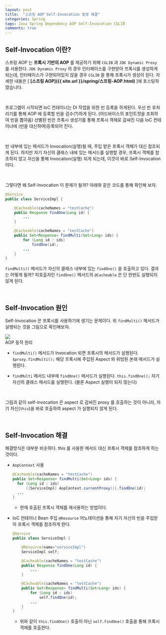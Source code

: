 ```yaml
---
layout: post
title:  "스프링 AOP Self-Invocation 발생 해결"
categories: Spring
tags: Java Spring Dependency AOP Self-Invocation CGLIB
comments: true
---
```


## Self-Invocation 이란?

스프링 AOP 는 **프록시 기반의 AOP** 를 제공하기 위해 `CGLIB` 과 `JDK Dynamic Proxy` 를 사용한다.
`JDK Dynamic Proxy` 의 경우 인터페이스를 구현받아 프록시를 생성하게 되는데, 인터페이스가 구현되어있지 않을 경우 `CGLIB` 을 통해 프록시가 생성이 된다.
자세한 내용은 [ **[스프링 AOP]({{ site.url }}/spring/스프링-AOP.html)** ]에 포스팅하였습니다.

<br/>

프로그램이 시작되면 IoC 컨테이너는 DI 작업을 위한 빈 등록을 하게된다.
우선 빈 후처리기를 통해 AOP 에 등록할 빈을 검수(?)하게 된다. (어드바이스의 포인트컷을 조회하여 빈을 뽑아옴)
선별된 빈은 프록시 생성기를 통해 프록시 객체로 감싸진 다음 IoC 컨테이너에 (빈을 대신하여)등록되어 진다.

<br/>

빈 내부에 있는 메서드가 Invocation(실행)될 때, 주입 받은 프록시 객체가 대신 참조되게 된다.
하지만 자기 자신의 클래스 내에 있는 메서드를 실행할 경우, 프록시 객체를 참조하지 않고 자신을 통해 Invocation(실행) 되게 되는데,
이것이 바로 Self-Invocation 이다.

<br/>

그렇다면 왜 Self-Invocation 이 문제가 될까?
아래와 같은 코드를 통해 확인해 보자.

```java
@Service
public class ServiceImpl {

    @Cacheable(cacheNames = "testCache")
    public Response findOne(Long id) {
        ...
    }

    @Cacheable(cacheNames = "testCache")
    public Set<Response> findMulti(Set<Long> ids) {
        for (Long id : ids)
            findOne(id);
        ...
    }
}
```

`findMulti()` 메서드가 자신의 클래스 내부에 있는 `findOne()` 을 호출하고 있다.
결과는 어떻게 될까?
피호출자인 `findOne()` 메서드의 `@Cacheable` 은 단 한번도 실행되지 않게 된다.

<br/>

## Self-Invocation 원인

Self-Invocation 은 프록시를 사용하기에 생기는 문제이다.
위 `findMulti()` 메서드가 실행되는 것을 그림으로 확인해보자.

<div class="nzzi-image-box">
  <img src="{{ site.url }}/assets/spring/aop-self-invocation-1.jpg"/>
  <div>AOP 동작 원리</div>
</div>

- `findMulti()` 메서드가 Invocation 되면 프록시의 메서드가 실행된다.
  `$proxy.findMulti();`
  해당 프록시에 주입된 Aspect 와 위빙된 본래 메서드가 실행된다.

- `findMulti` 메서드 내부에 `findOne()` 메서드가 실행된다.
  `this.findOne();`
  자기 자신의 클래스 메서드를 실행한다. (물론 Aspect 실행이 되지 않는다)

<br/>

그림과 같이 self-invocation 은 aspect 로 감싸진 proxy 를 호출하는 것이 아니라,
자기 자신(`this`)을 바로 호출하여 aspect 가 실행되지 않게 된다.

<br/>

## Self-Invocation 해결

해결방식은 대부분 비슷하다. this 를 사용한 메서드 대신 프록시 객체를 참조하게 하는 것이다.

- `AopContext` 사용
  ```java
  @Cacheable(cacheNames = "testCache")
  public Set<Response> findMulti(Set<Long> ids) {
    for (Long id : ids)
        ((ServiceImpl) AopContext.currentProxy()).findOne(id);
    ...
  }
  ```
  + 현재 호출된 프록시 객체를 재사용하는 방법이다.

- IoC 컨테이너 Bean 주입
  `@Resource` 어노테이션을 통해 자기 자신의 빈을 주입받아 프록시 객체를 참조하게 한다.

  ```java
  @Service
  public class ServiceImpl {

      @Resource(name="serviceImpl")
      ServiceImpl self;

      @Cacheable(cacheNames = "testCache")
      public Response findOne(Long id) {
          ...
      }

      @Cacheable(cacheNames = "testCache")
      public Set<Response> findMulti(Set<Long> ids) {
          for (Long id : ids)
              self.findOne(id);
          ...
      }
  }
  ```
  + 위와 같이 `this.findOne()` 호출이 아닌 `self.findOne()` 호출을 통해 프록시 객체를 호출한다.
